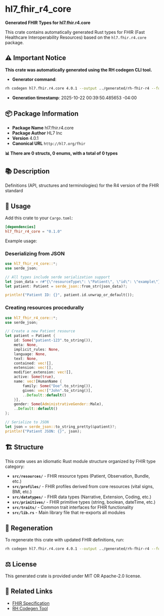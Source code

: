 # hl7_fhir_r4_core

**Generated FHIR Types for hl7.fhir.r4.core**

This crate contains automatically generated Rust types for FHIR (Fast Healthcare Interoperability Resources) based on the `hl7.fhir.r4.core` package.

## ⚠️ Important Notice

**This crate was automatically generated using the RH codegen CLI tool.**

- **Generator command**:
```bash
rh codegen hl7.fhir.r4.core 4.0.1 --output ../generated/rh-fhir-r4 --force
```

- **Generation timestamp**: 2025-10-22 00:39:50.485653 -04:00

## 📦 Package Information

* **Package Name** hl7.fhir.r4.core
* **Package Author** HL7 Inc
* **Version** 4.0.1
* **Canonical URL** `http://hl7.org/fhir`

**📊 There are 0 structs, 0 enums, with a total of 0 types**

## 📚 Description

Definitions (API, structures and terminologies) for the R4 version of the FHIR standard

## 🚀 Usage

Add this crate to your `Cargo.toml`:

```toml
[dependencies]
hl7_fhir_r4_core = "0.1.0"
```

Example usage:

### Deserializing from JSON

```rust
use hl7_fhir_r4_core::*;
use serde_json;

// All types include serde serialization support
let json_data = r#"{\"resourceType\": \"Patient\", \"id\": \"example\"}"#;
let patient: Patient = serde_json::from_str(json_data)?;

println!("Patient ID: {}", patient.id.unwrap_or_default());
```

### Creating resources procedurally

```rust
use hl7_fhir_r4_core::*;
use serde_json;

// Create a new Patient resource
let patient = Patient {
    id: Some("patient-123".to_string()),
    meta: None,
    implicit_rules: None,
    language: None,
    text: None,
    contained: vec![],
    extension: vec![],
    modifier_extension: vec![],
    active: Some(true),
    name: vec![HumanName {
        family: Some("Doe".to_string()),
        given: vec!["John".to_string()],
        ..Default::default()
    }],
    gender: Some(AdministrativeGender::Male),
    ..Default::default()
};

// Serialize to JSON
let json = serde_json::to_string_pretty(&patient)?;
println!("Patient JSON: {}", json);
```

## 🏗️ Structure

This crate uses an idiomatic Rust module structure organized by FHIR type category:

- **`src/resources/`** - FHIR resource types (Patient, Observation, Bundle, etc.)
- **`src/profiles/`** - FHIR profiles derived from core resources (vital signs, BMI, etc.)
- **`src/datatypes/`** - FHIR data types (Narrative, Extension, Coding, etc.)
- **`src/primitives/`** - FHIR primitive types (string, boolean, dateTime, etc.)
- **`src/traits/`** - Common trait interfaces for FHIR functionality
- **`src/lib.rs`** - Main library file that re-exports all modules

## 🔄 Regeneration

To regenerate this crate with updated FHIR definitions, run:

```bash
rh codegen hl7.fhir.r4.core 4.0.1 --output ../generated/rh-fhir-r4 --force
```

## ⚖️ License

This generated crate is provided under MIT OR Apache-2.0 license.

## 🔗 Related Links

- [FHIR Specification](https://hl7.org/fhir/)
- [RH Codegen Tool](https://github.com/reason-healthcare/rh)
